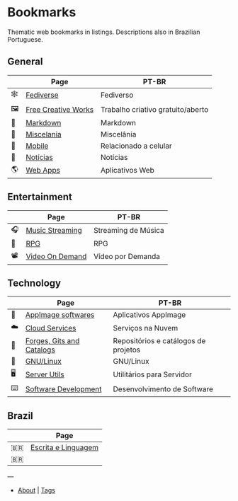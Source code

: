 # Bookmarks

Thematic web bookmarks in listings. Descriptions also in Brazilian Portuguese.

## General

|     | Page                                           | PT-BR                             |
| --- | ---------------------------------------------- | --------------------------------- |
| 🕸  | [Fediverse](pages/fediverse.md)                | Fediverso                         |
| 🖼  | [Free Creative Works](pages/free-creations.md) | Trabalho criativo gratuito/aberto |
| 📝  | [Markdown](pages/markdown.md)                  | Markdown                          |
| 🧺  | [Miscelania](pages/misc.md)                    | Miscelânia                        |
| 📱  | [Mobile](pages/mobile.md)                      | Relacionado a celular             |
| 📰  | [Notícias](pages/news.md)                      | Notícias                          |
| 🌎  | [Web Apps](pages/webapps.md)                   | Aplicativos Web                   |

## Entertainment

|     | Page                              | PT-BR               |
| --- | --------------------------------- | ------------------- |
| 🎧  | [Music Streaming](pages/music.md) | Streaming de Música |
| 🎲  | [RPG](pages/rpg.md)               | RPG                 |
| 📽  | [Video On Demand](pages/vod.md)   | Vídeo por Demanda   |

## Technology

|     | Page                                          | PT-BR                                |
| --- | --------------------------------------------- | ------------------------------------ |
| 📀  | [AppImage softwares](pages/appimage.md)       | Aplicativos AppImage                 |
| ☁️  | [Cloud Services](pages/cloud.md)              | Serviços na Nuvem                    |
| 🔭  | [Forges, Gits and Catalogs](pages/code-yp.md) | Repositórios e catálogos de projetos |
| 🐧  | [GNU/Linux](pages/gnulinux.md)                | GNU/Linux                            |
| 🖥  | [Server Utils](pages/servers.md)              | Utilitários para Servidor            |
| ⌨️  | [Software Development](pages/dev.md)          | Desenvolvimento de Software          |

## Brazil

|      | Page                                    |
| ---- | --------------------------------------- |
| 🇧🇷 | [Escrita e Linguagem](pages/br-lang.md) |
| 🇧🇷 |                                         |

—

* [About](ABOUT.md) | [Tags](TAGS.md)